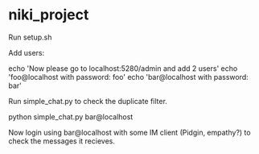 # niki_project

Run setup.sh

Add users:
    
echo 'Now please go to localhost:5280/admin and add 2 users'
echo 'foo@localhost with password: foo'
echo 'bar@localhost with password: bar'

Run simple_chat.py to check the duplicate filter.

python simple_chat.py bar@localhost

Now login using bar@localhost with some IM client (Pidgin, empathy?) to check the messages it recieves.
